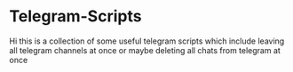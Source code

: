 # Telegram-Scripts
Hi this is a collection of some useful telegram scripts which include leaving all telegram channels at once or maybe deleting all chats from telegram at once 
